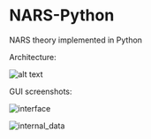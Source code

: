 # NARS-Python

NARS theory implemented in Python

Architecture:

![alt text](https://raw.githubusercontent.com/ccrock4t/NARS-Python/main/Documentation/Diagram.png?token=ADVCHKU3IYHI4BZRNKFFHZLAI64VK)

GUI screenshots:

![interface](https://user-images.githubusercontent.com/15344554/111057942-138e9800-8459-11eb-9643-26ff883322e0.PNG)

![internal_data](https://user-images.githubusercontent.com/15344554/112359222-6eb95980-8ca7-11eb-8f55-96378cbd0078.png)

